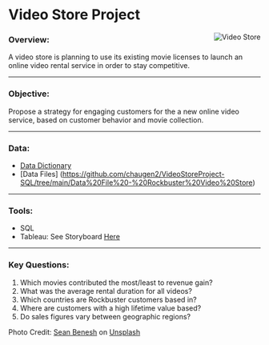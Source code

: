 # Video Store Project

<img align="right" src="https://user-images.githubusercontent.com/98825216/157320837-5dd59ff2-8a2c-4b3d-94ee-a43d1cebbdb1.jpg" alt="Video Store">

### Overview:
A video store is planning to use its existing movie licenses to launch an online video rental service in order to stay competitive. 
___

### Objective:
Propose a strategy for engaging customers for the a new online video service, based on customer behavior and movie collection.
______

### Data:
* [Data Dictionary](http://caitlinhaugen.com/wp-content/uploads/2022/03/Rockbuster-Data-Dictionary-Haugen.pdf) 
* [Data Files] (https://github.com/chaugen2/VideoStoreProject-SQL/tree/main/Data%20File%20-%20Rockbuster%20Video%20Store)
_____

### Tools:
* SQL
* Tableau: See Storyboard [Here](https://public.tableau.com/app/profile/caitlin.haugen/viz/RockbusterStealthPresentation/RockbusterVideo?publish=yes)
______________

### Key Questions:
1. Which movies contributed the most/least to revenue gain? 
2. What was the average rental duration for all videos? 
3. Which countries are Rockbuster customers based in? 
4. Where are customers with a high lifetime value based? 
5. Do sales figures vary between geographic regions? 

Photo Credit: <a href="https://unsplash.com/@seanbenesh?utm_source=unsplash&utm_medium=referral&utm_content=creditCopyText">Sean Benesh</a> on <a href="https://unsplash.com/s/photos/video-store?utm_source=unsplash&utm_medium=referral&utm_content=creditCopyText">Unsplash</a>
  
